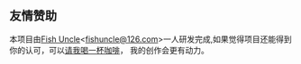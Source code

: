 ## 友情赞助
本项目由[Fish Uncle](https://github.com/fish-uncle)<<fishuncle@126.com>>一人研发完成,如果觉得项目还能得到你的认可，可以<a href="javascript:please();">请我喝一杯咖啡</a>，
我的创作会更有动力。